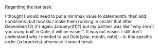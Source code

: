 Regarding the last task:

I thought I would need to put a min/max value to date/month. then add conditions (but how do I make them running in circle? that after December(12) it's again January(01)?) but my partner was like "why aren't you using built in Date, it will be easier".
It was not easier. I still don't understand why I needed to put Date(year, month, date); - in this specific order (in brackets) otherwise it would break.
